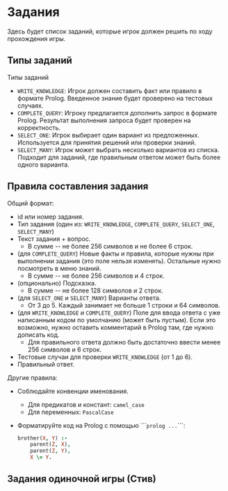 # Задания
Здесь будет список заданий, которые игрок должен решить по ходу прохождения игры.

## Типы заданий
Типы заданий
- `WRITE_KNOWLEDGE`: Игрок должен составить факт или правило в формате Prolog. Введенное знание будет проверено на тестовых случаях.
- `COMPLETE_QUERY`: Игроку предлагается дополнить запрос в формате Prolog. Результат выполнения запроса будет проверен на корректность.
- `SELECT_ONE`: Игрок выбирает один вариант из предложенных. Используется для принятия решений или проверки знаний.
- `SELECT_MANY`: Игрок может выбрать несколько вариантов из списка. Подходит для заданий, где правильным ответом может быть более одного варианта.

## Правила составления задания
Общий формат:
- id или номер задания.
- Тип задания (один из: `WRITE_KNOWLEDGE`, `COMPLETE_QUERY`, `SELECT_ONE`, `SELECT_MANY`)
- Текст задания + вопрос.
  - В сумме -- не более 256 символов и не более 6 строк.
- (для `COMPLETE_QUERY`) Новые факты и правила, которые нужны при выполнении задания (это поле нельзя изменять). Остальные нужно посмотреть в меню знаний.
  - В сумме -- не более 256 символов и 4 строк.
- (опционально) Подсказка.
  - В сумме -- не более 128 символов и 2 строк.
- (для `SELECT_ONE` и `SELECT_MANY`) Варианты ответа.
  - От 3 до 5. Каждый занимает не больше 1 строки и 64 символов.
- (для `WRITE_KNOWLEDGE` и `COMPLETE_QUERY`) Поле для ввода ответа с уже написанным кодом по умолчанию (может быть пустым). Если это возможно, нужно оставить комментарий в Prolog там, где нужно дописать код.
  - Для правильного ответа должно быть достаточно ввести менее 256 символов и 6 строк.
- Тестовые случаи для проверки `WRITE_KNOWLEDGE` (от 1 до 6).
- Правильный ответ.

Другие правила:
- Соблюдайте конвенции именования.
  - Для предикатов и констант: `camel_case`
  - Для переменных: `PascalCase`

- Форматируйте код на Prolog с помощью \`\`\``prolog ...`\`\`\`:
    ```prolog
    brother(X, Y) :- 
        parent(Z, X), 
        parent(Z, Y), 
        X \= Y.
    ```

## Задания одиночной игры (Стив)